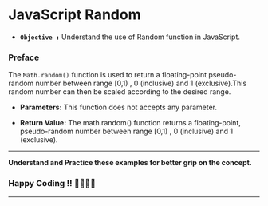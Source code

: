 # JavaScript Random

- **`Objective :`** Understand the use of Random function in JavaScript.

### Preface

The `Math.random()` function is used to return a floating-point pseudo-random number between range [0,1) , 0 (inclusive) and 1 (exclusive).This random number can then be scaled according to the desired range.

- **Parameters:** This function does not accepts any parameter.

- **Return Value:** The math.random() function returns a floating-point, pseudo-random number between range [0,1) , 0 (inclusive) and 1 (exclusive).

---

**Understand and Practice these examples for better grip on the concept.**

### Happy Coding !! 👍🏻✌🏻

---
